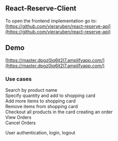 ## React-Reserve-Client

To open the frontend implementation go to: [https://github.com/vieraruben/react-reserve-api](https://github.com/vieraruben/react-reserve-api)

## Demo

[https://master.dpgz0jq6jt2l7.amplifyapp.com/](https://master.dpgz0jq6jt2l7.amplifyapp.com/)

### Use cases

Search by product name <br />
Specify quantity and add to shopping card <br />
Add more items to shopping card <br />
Remove items from shopping card <br />
Checkout all products in the card creating an order <br />
View Orders <br />
Cancel Orders <br />

User authentication, login, logout <br />
